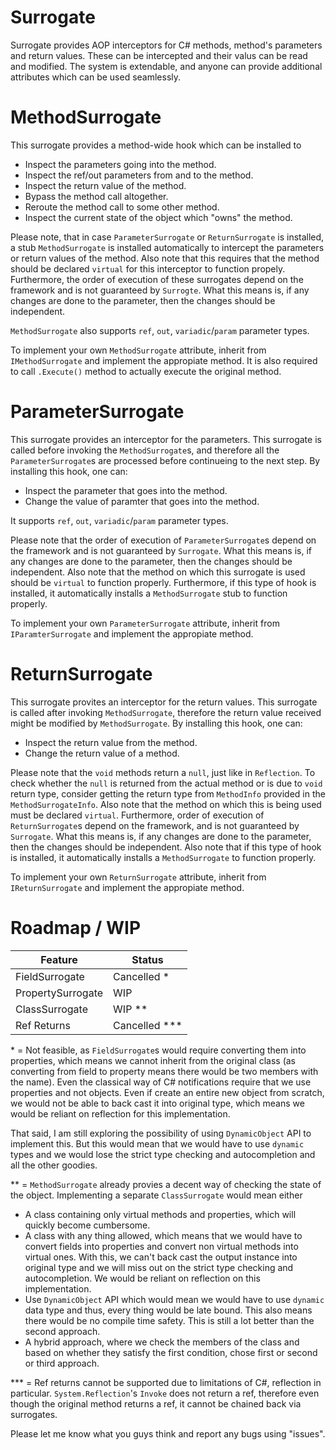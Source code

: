 # Surrogate
Surrogate provides AOP interceptors for C# methods, method's parameters and return values. These can be intercepted and their valus can be read and modified. The system is extendable, and anyone can provide additional attributes which can be used seamlessly.


# MethodSurrogate
This surrogate provides a method-wide hook which can be installed to
- Inspect the parameters going into the method.
- Inspect the ref/out parameters from and to the method.
- Inspect the return value of the method.
- Bypass the method call altogether.
- Reroute the method call to some other method.
- Inspect the current state of the object which "owns" the method.

Please note, that in case `ParameterSurrogate` or `ReturnSurrogate` is installed, a stub `MethodSurrogate` is installed automatically to intercept the parameters or return values of the method. 
Also note that this requires that the method should be declared `virtual` for this interceptor to function propely. 
Furthermore, the order of execution of these surrogates depend on the framework and is not guaranteed by `Surrogte`. What this means is, if any changes are done to the parameter, then the changes should be independent.

`MethodSurrogate` also supports `ref`, `out`, `variadic`/`param` parameter types.

To implement your own `MethodSurrogate` attribute, inherit from `IMethodSurrogate` and implement the appropiate method. It is also required to call `.Execute()` method to actually execute the original method.

# ParameterSurrogate
This surrogate provides an interceptor for the parameters. This surrogate is called before invoking the `MethodSurrogate`s, and therefore all the `ParameterSurrogate`s are processed before continueing to the next step. By installing this hook, one can:
- Inspect the parameter that goes into the method.
- Change the value of paramter that goes into the method.

It supports `ref`, `out`, `variadic`/`param` parameter types.

Please note that the order of execution of `ParameterSurrogate`s depend on the framework and is not guaranteed by `Surrogate`. What this means is, if any changes are done to the parameter, then the changes should be independent. 
Also note that the method on which this surrogate is used should be `virtual` to function properly. 
Furthermore, if this type of hook is installed, it automatically installs a `MethodSurrogate` stub to function properly.

To implement your own `ParameterSurrogate` attribute, inherit from `IParamterSurrogate` and implement the appropiate method.

# ReturnSurrogate
This surrogate provites an interceptor for the return values. This surrogate is called after invoking `MethodSurrogate`, therefore the return value received might be modified by `MethodSurrogate`. By installing this hook, one can:
- Inspect the return value from the method.
- Change the return value of a method.

Please note that the `void` methods return a `null`, just like in `Reflection`. To check whether the `null` is returned from the actual method or is due to `void` return type, consider getting the return type from `MethodInfo` provided in the `MethodSurrogateInfo`. 
Also note that the method on which this is being used must be declared `virtual`. 
Furthermore, order of execution of `ReturnSurrogate`s depend on the framework, and is not guaranteed by `Surrogate`. What this means is, if any changes are done to the parameter, then the changes should be independent. Also note that if this type of hook is installed, it automatically installs a `MethodSurrogate` to function properly.

To implement your own `ReturnSurrogate` attribute, inherit from `IReturnSurrogate` and implement the appropiate method.

# Roadmap / WIP
Feature| Status
---|---
FieldSurrogate|Cancelled *
PropertySurrogate|WIP
ClassSurrogate|WIP **
Ref Returns|Cancelled ***

\* = Not feasible, as `FieldSurrogate`s would require converting them into properties, which means we cannot inherit from the original class (as converting from field to property means there would be two members with the name). Even the classical way of C# notifications require that we use properties and not objects. Even if create an entire new object from scratch, we would not be able to back cast it into original type, which means we would be reliant on reflection for this implementation.

That said, I am still exploring the possibility of using `DynamicObject` API to implement this. But this would mean that we would have to use `dynamic` types and we would lose the strict type checking and autocompletion and all the other goodies.

\*\* = `MethodSurrogate` already provies a decent way of checking the state of the object. Implementing a separate `ClassSurrogate` would mean either
- A class containing only virtual methods and properties, which will quickly become cumbersome.
- A class with any thing allowed, which means that we would have to convert fields into properties and convert non virtual methods into virtual ones. With this, we can't back cast the output instance into original type and we will miss out on the strict type checking and autocompletion. We would be reliant on reflection on this implementation.
- Use `DynamicObject` API which would mean we would have to use `dynamic` data type and thus, every thing would be late bound. This also means there would be no compile time safety. This is still a lot better than the second approach.
- A hybrid approach, where we check the members of the class and based on whether they satisfy the first condition, chose first or second or third approach.

\*\*\* = Ref returns cannot be supported due to limitations of C#, reflection in particular. `System.Reflection`'s `Invoke` does not return a ref, therefore even though the original method returns a ref, it cannot be chained back via surrogates.

Please let me know what you guys think and report any bugs using "issues".
